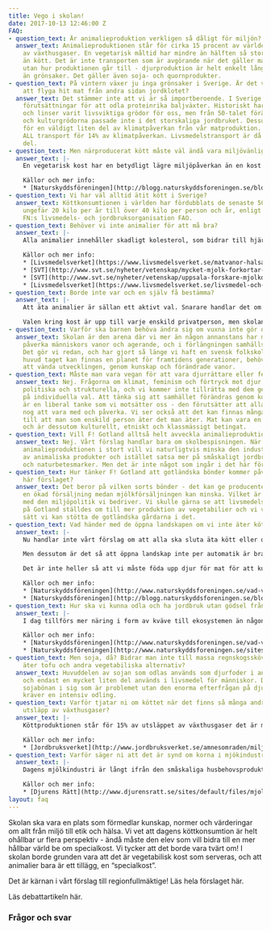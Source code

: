 ```yaml
---
title: Vego i skolan!
date: 2017-10-13 12:46:00 Z
FAQ:
- question_text: Är animalieproduktion verkligen så dåligt för miljön?
  answer_text: Animalieproduktionen står för cirka 15 procent av världens totala utsläpp
    av växthusgaser. En vegetarisk måltid har mindre än hälften så stor klimatpåverkan
    än kött. Det är inte transporten som är avgörande när det gäller matens klimatpåverkan
    utan hur produktionen går till - djurproduktion är helt enkelt långt mer klimatbelastande
    än grönsaker. Det gäller även soja- och quornprodukter.
- question_text: På vintern växer ju inga grönsaker i Sverige. Är det verkligen klimatsmart
    att flyga hit mat från andra sidan jordklotet?
  answer_text: Det stämmer inte att vi är så importberoende. I Sverige har vi bra
    förutsättningar för att odla proteinrika baljväxter. Historiskt har ärter, bönor
    och linser varit livsviktiga grödor för oss, men från 50-talet förändrades jordbruket
    och kulturgrödorna passade inte i det storskaliga jordbruket. Dessutom står transporter
    för en väldigt liten del av klimatpåverkan från vår matproduktion. Totalt står
    ALL transport för 14% av klimatpåverkan. Livsmedelstransport är då bara en liten
    del.
- question_text: Men närproducerat kött måste väl ändå vara miljövänligt?
  answer_text: |-
    En vegetarisk kost har en betydligt lägre miljöpåverkan än en kost med animaliska produkter. Det är oavsett om maten transporterats långt. Detta för att miljöpåverkan främst uppstår i produktionen på gården och inte på väg till tallriken. Kött eller odlad fisk kräver mycket odlat foder där det skulle vara effektivare att producera livsmedel som vi kan äta direkt.

    Källor och mer info:
    * [Naturskyddsföreningen](http://blogg.naturskyddsforeningen.se/blog/2012/03/16/ar-det-battre-att-ata-naturbetat-kott-an-sojabonor/)
- question_text: Vi har väl alltid ätit kött i Sverige?
  answer_text: Köttkonsumtionen i världen har fördubblats de senaste 50 åren – från
    ungefär 20 kilo per år till över 40 kilo per person och år, enligt statistik från
    FN:s livsmedels- och jordbruksorganisation FAO.
- question_text: Behöver vi inte animalier för att må bra?
  answer_text: |-
    Alla animalier innehåller skadligt kolesterol, som bidrar till hjärt-kärlsjukdomar - den största dödsorsaken i dagens samhälle. För hälsan är det alltså bra att dra ner på konsumtionen av animalier, och då särskilt kött och chark, som kraftigt ökar risken för hjärt-kärlsjukdomar och olika former av cancer. Ny forskning visar dessutom att mjölk, tvärt emot vad mjölkindustrin länge fört fram, leder till ökad risk för frakturer. När det gäller vitaminer bör i regel alla äta de tillskott som rekommenderas vegetarianer. Exempelvis D-vitamin, som finns berikad i både ko- och växtbaserad mjölk. När det gäller protein menar Livsmedelsverket att den som äter en varierad vagetabilisk kost får i sig alldeles tillräckligt. Svenskarnas intag av protein ligger idag en bit över det rekommenderade intaget.

    Källor och mer info:
    * [Livsmedelsverket](https://www.livsmedelsverket.se/matvanor-halsa–miljo/kostrad-och-matvanor/rad-om-bra-mat-hitta-ditt-satt/kott-och-chark/)
    * [SVT](http://www.svt.se/nyheter/vetenskap/mycket-mjolk-forkortar-livet)
    * [SVT](http://www.svt.se/nyheter/vetenskap/uppsala-forskare-mjolkdrickande-kopplat-till-okad-dodlighet)
    * [Livsmedelsverket](https://www.livsmedelsverket.se/livsmedel-och-innehall/naringsamne/protein/)
- question_text: Borde inte var och en själv få bestämma?
  answer_text: |-
    Att äta animalier är sällan ett aktivt val. Snarare handlar det om vanor och samhällsstrukturer - normen för kost innehåller idag kött, och det kräver oftast mer aktiva val och insatser för att äta vegetabiliskt. Vårt förslag innebär inte att någon tvingas äta vegetabiliskt - bara att det blir normen, och att det ska krävas ett aktivt val för att äta animalier.

    Valen kring kost är upp till varje enskild privatperson, men skolan är en offentlig arena, inte privat. Skolan har en uppgift att förmedla värdegrunder och normer i linje med den samhällsutveckling som önskas, inom allt från hälsa till miljö och etik. Det ingår i det pedagogiska uppdraget att förmedla normer och värderingar, på ett inkluderande, inspirerande och lyhört sätt. Det finns många möjligheter att inkludera eleverna i övergången till vegetabilisk kost som grund. I kursplanen för hem- och konsumtionskunskap står det exempelvis: ”Genom undervisningen ska eleverna få möjlighet att utveckla medvetenhet om vilka konsekvenser valen i hushållet får för hälsa, välbefinnande och gemensamma resurser.”
- question_text: Varför ska barnen behöva ändra sig om vuxna inte gör det?
  answer_text: Skolan är den arena där vi mer än någon annanstans har möjlighet att
    påverka människors vanor och agerande, och i förlängningen samhällsutvecklingen.
    Det gör vi redan, och har gjort så länge vi haft en svensk folkskola. Om det över
    huvud taget kan finnas en planet för framtidens generationer, behöver de ges möjlighet
    att vända utvecklingen, genom kunskap och förändrade vanor.
- question_text: Måste man vara vegan för att vara djurrättare eller feminist?
  answer_text: Nej. Frågorna om klimat, feminism och förtryck mot djur är ideologiska,
    politiska och strukturella, och vi kommer inte tillrätta med dem genom att fokusera
    på individuella val. Att tänka sig att samhället förändras genom konsumentmakt
    är en liberal tanke som vi motsätter oss - den förutsätter att alla har pengar
    nog att vara med och påverka. Vi ser också att det kan finnas många olika anledningar
    till att man som enskild person äter det man äter. Mat kan vara en fråga om hälsa,
    och är dessutom kulturellt, etniskt och klassmässigt betingat.
- question_text: Vill F! Gotland alltså helt avveckla animalieproduktionen?
  answer_text: Nej. Vårt förslag handlar bara om skolbespisningen. När det gäller
    animalieproduktionen i stort vill vi naturligtvis minska den industriella produktionen
    av animaliska produkter och istället satsa mer på småskaligt jordbruk, gårdsproduktion
    och naturbetesmarker. Men det är inte något som ingår i det här förslaget.
- question_text: Hur tänker F! Gotland att gotländska bönder kommer påverkas av det
    här förslaget?
  answer_text: Det beror på vilken sorts bönder - det kan ge producenter av vegetabilier
    en ökad försäljning medan mjölkförsäljningen kan minska. Vilket är helt i linje
    med den miljöpolitik vi bedriver. Vi skulle gärna se att livsmedelsproduktionen
    på Gotland ställdes om till mer produktion av vegetabilier och vi vill på alla
    sätt vi kan stötta de gotländska gårdarna i det.
- question_text: Vad händer med de öppna landskapen om vi inte äter kött/dricker mjölk?
  answer_text: |-
    Nu handlar inte vårt förslag om att alla ska sluta äta kött eller dricka mjölk, men rent teoretiskt ser det ut såhär: Idag är ungefär hälften av köttet som äts i Sverige importerat, och även fodret svenska kor äter är ofta importerat. Det är alltså en ganska liten del av animalieproduktionen som påverkar svenska landskap.

    Men dessutom är det så att öppna landskap inte per automatik är bra för miljön. En majoritet av de öppna landskapen är tvärt om en effekt av de senaste hundra årens industriella jordbruk, och består av monokulturer som brett ut sig på urskogarnas och våtmarkernas bekostnad. Vissa öppna landskap är viktiga för den biologiska mångfalden - så kallad naturbetesmark. Jordbruksverket uppskattar dock att andelen nötkreatur som idag går på naturbeten bara är någonstans mellan 30–45 % . Resten bidrar alltså inte till den biologiska mångfalden alls. Enligt Sveriges Lantbruksuniversitet kan, om alla naturbetesmarker utnyttjades, kunna producera ca 350 gram kött i veckan per person i Sverige. Det skulle alltså innebära en kraftig minskning av svenskens köttkonsumtion om vi endast åt naturbeteskött. Det finns alltså ingen miljömässig anledning att börja äta naturbeteskött eftersom det redan idag finns en alldeles för hög efterfrågan på kött.

    Det är inte heller så att vi måste föda upp djur för mat för att kunna hålla naturbetesmarkerna öppna. Örebro kommun har exempelvis köpt in kommunala kor för detta ändamål, som är helt självfinansierade, eftersom kommunen får EU-bidrag för dem och tar foder från egen mark. Skötseln av djuren ingår som en del i kommunens arbetsmarknadsåtgärder för arbetslösa. I Krusenberg strax söder om Uppsala pågår ett forskningsprojekt (SLU) kring så kallad “rewildering” av hästar (gotlandsruss!), och runt om i Europa pågår liknande projekt.

    Källor och mer info:
    * [Naturskyddsföreningen](http://www.naturskyddsforeningen.se/vad-vi-gor/klimat/faqvego http://orebro.etc.se/kultur-noje/kommunala-kor-oppnar-landskap)
    * [Naturskyddsföreningen](http://blogg.naturskyddsforeningen.se/blog/2012/03/16/ar-det-battre-att-ata-naturbetat-kott-an-sojabonor/)
- question_text: Hur ska vi kunna odla och ha jordbruk utan gödsel från djur?
  answer_text: |-
    I dag tillförs mer näring i form av kväve till ekosystemen än någonsin tidigare. Det har rubbat hela det globala kvävekretsloppet och är grundorsaken till övergödningen av haven samt en tung orsak till klimatpåverkan, försurning och ozonhål. Forskningen om planetens gränser visar att jordbrukets tillförsel av kväve måste minska med hela 59 procent på global nivå. Ett exempel på en alternativ metod är kretslopp med växtföljder och kvävefixerande grödor, sk gröngödsling. Och utvecklingen går framåt; det finns exempel på ekologisk brödspannmål som endast gödslas genom odling av kvävefixerande grödor och det finns tekniker som kan cirkulera ren fosfor från våra avlopp.

    Källor och mer info:
    * [Naturskyddsföreningen](http://www.naturskyddsforeningen.se/vad-vi-gor/klimat/faqvego)
    * [Naturskyddsföreningen](http://www.naturskyddsforeningen.se/sites/default/files/dokument-media/ekologiskt_lantbruk_4_2015_0.pdf)
- question_text: Men soja, då? Bidrar man inte till massa regnskogsskövling om man
    äter tofu och andra vegetabiliska alternativ?
  answer_text: Huvuddelen av sojan som odlas används som djurfoder i animalieproduktion
    och endast en mycket liten del används i livsmedel för människor. Det är inte
    sojabönan i sig som är problemet utan den enorma efterfrågan på djurfoder som
    kräver en intensiv odling.
- question_text: Varför tjatar ni om köttet när det finns så många andra källor till
    utsläpp av växthusgaser?
  answer_text: |-
    Köttproduktionen står för 15% av utsläppet av växthusgaser det är mer än hela transprotsektorn sammanslaget. Alltså mer än alla bilresor, semesterflygresor OCH all transport av mat. Det är också en av de allra mest onödiga källorna till utsläpp - de åsamkar djuren lidande, och i den mängd vi idag äter animalier är det dessutom skadligt för våra kroppar. I lokalpolitiken kan vi inte heller påverka flyg- och biltrafik - men vi KAN påverka skolan, och därigenom vilka vanor människor utvecklar.

    Källor och mer info:
    * [Jordbruksverket](http://www.jordbruksverket.se/amnesomraden/miljoklimat/begransadklimatpaverkan/kottochklimat.4.32b12c7f12940112a7c800011009.html)
- question_text: Varför säger ni att det är synd om korna i mjökindustrin?
  answer_text: |-
    Dagens mjölkindustri är långt ifrån den småskaliga husbehovsproduktionen från förr, och ingenting med den är naturligt. Precis som djur av andra arter - till exempel människor - är det meningen att kon ska producera mjölk bara under den period kalven behöver den. Att som kor i mjölkindustrin producera mjölk hela sina liv är fruktansvärt påfrestande på kroppen och långt ifrån naturligt. Till det kommer det faktum att korna tillbringar större delen av sina liv inomhus, eftersom ett mjölkproducerande juver inte klarar kyla. Listan över det onaturliga lidandet i mjölkindustrin kan göras lång. Läs gärna mer i länken nedan.

    Källor och mer info:
    * [Djurens Rätt](http://www.djurensratt.se/sites/default/files/mjolkfabriken.pdf)
layout: faq
---
```


Skolan ska vara en plats som förmedlar kunskap, normer och värderingar om allt från miljö till etik och hälsa. Vi vet att dagens köttkonsumtion är helt ohållbar ur flera perspektiv - ändå måste den elev som vill bidra till en mer hållbar värld be om specialkost. Vi tycker att det borde vara tvärt om! I skolan borde grunden vara att det är vegetabilisk kost som serveras, och att animalier bara är ett tillägg, en “specialkost”.

Det är kärnan i vårt förslag till regionfullmäktige! Läs hela förslaget här.

Läs debattartikeln här.

### Frågor och svar